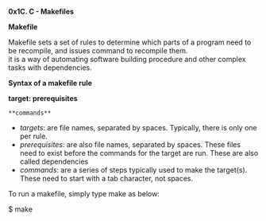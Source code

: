 **0x1C. C - Makefiles**    
  
**Makefile**    

Makefile sets a set of rules to determine which parts of a program need to be recompile, and issues command to recompile them.  
it is a way of automating software building procedure and other complex tasks with dependencies.    

**Syntax of a makefile rule**    

**target: prerequisites**  

	**commands**

- *targets*: are file names, separated by spaces. Typically, there is only one per rule.  
- *prerequisites*: are also file names, separated by spaces. These files need to exist before the commands for the target are run. These are also called dependencies  
- *commands*: are a series of steps typically used to make the target(s). These need to start with a tab character, not spaces.    

To run a makefile, simply type make as below:  

$ make
